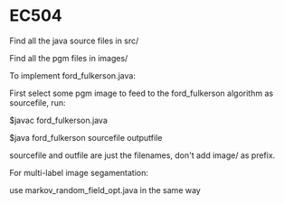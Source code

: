 # EC504

Find all the java source files in src/

Find all the pgm files in images/

To implement ford_fulkerson.java:

First select some pgm image to feed to the ford_fulkerson algorithm as sourcefile, run:

$javac ford_fulkerson.java

$java ford_fulkerson sourcefile outputfile

sourcefile and outfile are just the filenames, don't add image/ as prefix.

For multi-label image segamentation:

use markov_random_field_opt.java in the same way

